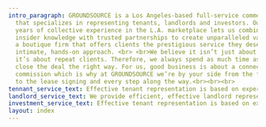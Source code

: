 ```yaml
---
intro_paragraph: GROUNDSOURCE is a Los Angeles-based full-service commercial real estate firm
  that specializes in representing tenants, landlords and investors. Our forty-five
  years of collective experience in the L.A. marketplace lets us combine extensive
  insider knowledge with trusted partnerships to create unparalleled value. We’re
  a boutique firm that offers clients the prestigious service they deserve with an
  intimate, hands-on approach. <br> <br>We believe it isn’t just about satisfied clients,
  it’s about repeat clients. Therefore, we always spend as much time as it takes to
  close the deal the right way. For us, good business is about a connection, not a
  commission which is why at GROUNDSOURCE we’re by your side from the fact-finding
  to the lease signing and every step along the way.<br><br><br>
tennant_service_text: Effective tenant representation is based on experience and knowledge and at GROUNDSOURCE we know more about Los Angeles than anyone else -- we know the market conditions, the infrastructures, comparable deals and the people who made them. This is our city.
landlord_service_text: We provide efficient, effective landlord representation, ensuring that each transaction is hands-on, locally informed and detail-oriented. We know the value of a broker lies in our transparent integrity and commitment to a seamless experience.
investment_service_text: Effective tenant representation is based on experience and knowledge and at GROUNDSOURCE we know more about Los Angeles than anyone else -- we know the market conditions, the infrastructures, comparable deals and the people who made them. This is our city.
layout: index
---
```



